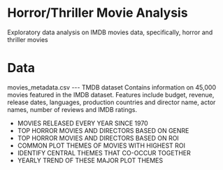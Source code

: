 # Horror/Thriller Movie Analysis
Exploratory data analysis on IMDB movies data, specifically, horror and thriller movies

# Data
movies_metadata.csv --- TMDB dataset Contains information on 45,000 movies featured in the IMDB dataset. Features include  budget, revenue, release dates, languages, production countries and director name, actor names, number of reviews and IMDB ratings.

* MOVIES RELEASED EVERY YEAR SINCE 1970
* TOP HORROR MOVIES AND DIRECTORS BASED ON GENRE
* TOP HORROR MOVIES AND DIRECTORS BASED ON ROI
* COMMON PLOT THEMES OF MOVIES WITH HIGHEST ROI
* IDENTIFY CENTRAL THEMES THAT CO-OCCUR TOGETHER
* YEARLY TREND OF THESE MAJOR PLOT THEMES

